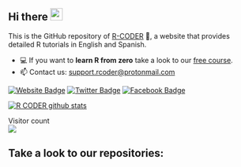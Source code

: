 ## Hi there  <img src="https://media.giphy.com/media/hvRJCLFzcasrR4ia7z/giphy.gif" width="25px">

This is the GitHub repository of [R-CODER](https://r-coder.com/) 🚀, a website that provides detailed R tutorials in English and Spanish.

- 💻 If you want to **learn R from zero** take a look to our [free course](https://r-coder.com/learn-r).
- 📫 Contact us: support.rcoder@protonmail.com

[![Website Badge](https://img.shields.io/badge/Website-3b5998?style=flat-square&logo=google-chrome&logoColor=white)](https://r-coder.com/)
[![Twitter Badge](https://img.shields.io/badge/-Twitter-00acee?style=flat-square&logo=Twitter&logoColor=white)](https://twitter.com/RCoderWeb)
[![Facebook Badge](https://img.shields.io/badge/-Facebook-3b5998?style=flat-square&logo=Facebook&logoColor=white)](https://instagram.com/gkassym/)

[![R CODER github stats](https://github-readme-stats.vercel.app/api?username=R-CoderDotCom&count_private=false&show_icons=true&hide_rank=true)](https://github.com/R-CoderDotCom) 

<p align="left"> 
  Visitor count <br />
  <img src="https://profile-counter.glitch.me/R-CoderDotCom/count.svg" />
</p>

## Take a look to our repositories:

<!--
**R-CoderDotCom/R-CoderDotCom** is a ✨ _special_ ✨ repository because its `README.md` (this file) appears on your GitHub profile.


Here are some ideas to get you started:

- 🔭 I’m currently working on ...
- 🌱 I’m currently learning ...
- 👯 I’m looking to collaborate on ...
- 🤔 I’m looking for help with ...
- 💬 Ask me about ...
- 📫 How to reach me: 
- 😄 Pronouns: ...
- ⚡ Fun fact: ...
-->
